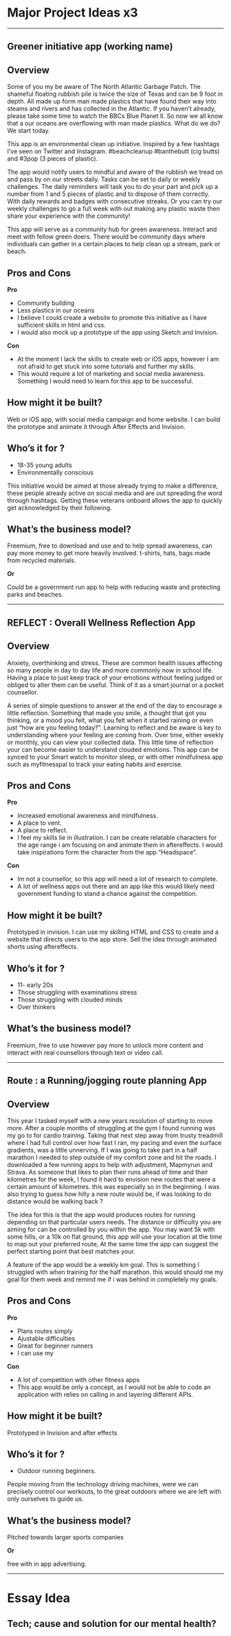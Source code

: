 # Major Project Ideas x3
----------------------------------------------------------------------------

## Greener initiative app (working name)
 
## Overview

Some of you my be aware of The North Atlantic Garbage Patch. The shameful floating rubbish pile is twice the size of Texas and can be 9 foot in depth. All made up form man made plastics that have found their way into steams and rivers and has collected in the Atlantic. If you haven’t already, please take some time to watch the BBCs Blue Planet II.
So now we all know that a our oceans are overflowing with man made plastics. What do we do? We start today.

This app is an environmental clean up initiative. Inspired by a few hashtags I’ve seen on Twitter and Instagram. #beachcleanup #banthebutt (cig butts) and #3pop (3 pieces of plastic).

The app would notify users to mindful and aware of the rubbish we tread on and pass by on our streets daily.
Tasks can be set to daily or weekly challenges. 
The daily reminders will task you to do your part and pick up a number from 1 and 5 pieces of plastic and to dispose of them correctly. With daily rewards and badges with consecutive streaks. 
Or you can try our weekly challenges to go a full week with out making any plastic waste then share your experience with the community!

This app will serve as a community hub for green awareness. Interact and meet with fellow green doers. There would be community days where individuals can gather in a certain places to help clean up a stream, park or beach. 

## Pros and Cons

**Pro**

* Community building
* Less plastics in our oceans
* I believe I could create a website to promote this initiative as I have sufficient skills in html and css. 
* I would also mock up a prototype of the app using Sketch and Invision.

**Con**

* At the moment I lack the skills to create web or iOS apps, however I am not afraid to get stuck into some tutorials and further my skills.
* This would require a lot of marketing and social media awareness. Something I would need to learn for this app to be successful.

## How might it be built?

Web or iOS app, with social media campaign and home website.
I can build the prototype and animate it through After Effects and Invision.

## Who’s it for ?

* 18-35 young adults
* Environmentally conscious

This initiative would be aimed at those already trying to make a difference, these people already active on social media and are out spreading the word through hashtags. Getting these veterans onboard allows the app to quickly get acknowledged by their following.

## What’s the business model?

Freemium, free to download and use and to help spread awareness, can pay more money to get more heavily involved. t-shirts, hats, bags made from recycled materials.

**Or** 

Could be a government run app to help with reducing waste and protecting parks and beaches.


----------------------------------------------------------------------------


## REFLECT : Overall Wellness Reflection App


## Overview

Anxiety, overthinking and stress. These are common health issues affecting so many people in day to day life and more commonly now in school life. Having a place to just keep track of your emotions without feeling judged or obliged to alter them can be useful. Think of it as a smart journal or a pocket counsellor.

A series of simple questions to answer at the end of the day to encourage a little reflection. Something that made you smile, a thought that got you thinking, or a mood you felt, what you felt when it started raining or even just “how are you feeling today?”.
Learning to reflect and be aware is key to understanding where your feeling are coming from.
Over time, either weekly or monthly, you can view your collected data. This little time of reflection your can become easier to understand clouded emotions. 
This app can be synced to your Smart watch to monitor sleep, or with other mindfulness app such as myfitnesspal to track your eating habits and exercise.

## Pros and Cons

**Pro**

* Increased emotional awareness and mindfulness.
* A place to vent.
* A place to reflect.
* I feel my skills lie in illustration. I can be create relatable characters for the age range i am focusing on and animate them in aftereffects. I would take inspirations form the character from the app “Headspace”.

**Con**

* Im not a counsellor, so this app will need a lot of research to complete.
* A lot of wellness apps out there and an app like this would likely need government funding to stand a chance against the competition.

## How might it be built?

Prototyped in invision.
I can use my skilling HTML and CSS to create and a website that directs users to the app store.
Sell the idea through animated shorts using aftereffects.

## Who’s it for ?

* 11- early 20s
* Those struggling with examinations stress
* Those struggling with clouded minds
* Over thinkers

## What’s the business model?

Freemium, free to use however pay more to unlock more content and interact with real counsellors through text or video call.

----------------------------------------------------------------------------


## Route : a Running/jogging route planning App

## Overview

This year I tasked myself with a new years resolution of starting to move more. After a couple months of struggling at the gym I found running was my go to for cardio training. Taking that next step away from trusty treadmill where I had full control over how fast I ran, my pacing and even the surface gradients, was a little unnerving. If I was going to take part in a half marathon I needed to step outside of my comfort zone and hit the roads. 
I downloaded a few running apps to help with adjustment, Mapmyrun and Strava. As someone that likes to plan their runs ahead of time and their kilometres for the week, I found it hard to envision new routes that were a certain amount of kilometres. this was especially so in the beginning. I was also trying to guess how hilly a new route would be, if was looking to do distance would be walking back ?

The idea for this is that the app would produces routes for running depending on that particular users needs. The distance or difficulty you are aiming for can be controlled by you within the app. You may want 5k with some hills, or a 10k on flat ground, this app will use your location at the time to map out your preferred route, At the same time the app can suggest the perfect starting point that best matches your.

A feature of the app would be a weekly km goal. This is something I struggled with when training for the half marathon. this would should me my goal for them week and remind me if i was behind in completely my goals.

## Pros and Cons

**Pro**

* Plans routes simply
* Ajustable difficulties
* Great for beginner runners
* I can use my

**Con**

* A lot of competition with other fitness apps
* This app would be only a concept, as I would not be able to code an application with relies on calling in and layering different APIs.

## How might it be built?

Prototyped in Invision and after effects

## Who’s it for ?

* Outdoor running beginners.

People moving from the technology driving machines, were we can precisely control our workouts, to the great outdoors where we are left with only ourselves to guide us.

## What’s the business model?

Pitched towards larger sports companies

**Or**

free with in app advertising.

----------------------------------------------------------------------------

Essay Idea
===========

## Tech; cause and solution for our mental health?
